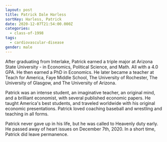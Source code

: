 ```yaml
---
layout: post
title: Patrick Dale Harless
sortKey: Harless, Patrick
date: 2020-12-07T21:54:00.000Z
categories:
  - class-of-1998
tags:
  - cardiovascular-disease
gender: male
---
```

After graduating from Interlake, Patrick earned a triple major at Arizona State University - in Economics, Political Science, and Math. All with a 4.0 GPA. He then earned a PhD in Economics. He later became a teacher at Teach for America, Faye Middle School, The University of Rochester, The University of Glasgow, and The University of Arizona.

Patrick was an intense student, an imaginative teacher, an original mind, and a brilliant economist, with several published economic papers. He taught America's best students, and traveled worldwide with his original economic presentations. Patrick loved coaching baseball and wrestling and teaching in all forms.

Patrick never gave up in his life, but he was called to Heavenly duty early. He passed away of heart issues on December 7th, 2020. In a short time, Patrick did leave permanence.